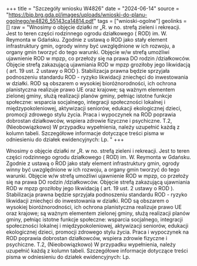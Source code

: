 +++
title = "Szczegóły wniosku W4826"
date = "2024-06-14"
source = "https://bip.brg.gda.pl/images/uploads/wnioski-do-planu-ogolnego/w4826_55143ca14814.pdf"
tags = ["wnioski-ogolne"]
geolinks = []
raw = "Wnosimy o objęcie działki nr „R. w no. strefą zieleni i rekreacji. Jest to teren  części rodzinnego ogrodu działkowego ( ROD) im. W. Reymonta w Gdańsku. Zgodnie z ustawą o  ROD jako stały element infrastruktury gmin, ogrody winny być uwzględnione w ich rozwoju, a organy  gmin tworzyć do tego warunki. Objęcie w/w strefą umożliwi ujawnienie ROD w mpzp, co przełoży się na  prawa DO rodzin /działkowców. Objęcie strefą zakazującą ujawniania ROD w mpzp groziłoby jego  likwidacją ( art. 19 ust. 2 ustawy o ROD ). Stabilizacja prawna będzie sprzyjała podnoszeniu standardu  ROD - ryzyko likwidacji zniechęci do inwestowania w działki. ROD są obszarem o wysokiej bioróżnorodności, ich ochrona planistyczna realizuje prawo UE oraz krajowe; są ważnym elementem zielonej gminy, służą realizacji planów gminy, pełniąc istotne funkcje społeczne: wsparcia socjalnego, integracji społeczności lokalnej i międzypokoleniowej, aktywizacji seniorów, edukacji ekologicznej dzieci, promocji zdrowego stylu życia. Praca i wypoczynek na ROD poprawia dobrostan działkowców, wspiera  zdrowie fizyczne i psychiczne.  T.2, (Nieobowiązkowo) W przypadku wypełnienia, należy uzupełnić każdą z kolumn tabeli. Szczegółowe informacje dotyczące treści pisma w odniesieniu do działek ewidencyjnych:  Lp.  "
+++

Wnosimy o objęcie działki nr „R. w no. strefą zieleni i rekreacji. Jest to teren
 części rodzinnego ogrodu działkowego ( ROD) im. W. Reymonta w Gdańsku. Zgodnie z ustawą o
 ROD jako stały element infrastruktury gmin, ogrody winny być uwzględnione w ich rozwoju, a organy
 gmin tworzyć do tego warunki. Objęcie w/w strefą umożliwi ujawnienie ROD w mpzp, co przełoży się na
 prawa DO rodzin /działkowców. Objęcie strefą zakazującą ujawniania ROD w mpzp groziłoby jego
 likwidacją ( art. 19 ust. 2 ustawy o ROD ). Stabilizacja prawna będzie sprzyjała podnoszeniu standardu
 ROD - ryzyko likwidacji zniechęci do inwestowania w działki. ROD są obszarem o wysokiej
bioróżnorodności, ich ochrona planistyczna realizuje prawo UE oraz krajowe; są ważnym elementem
zielonej gminy, służą realizacji planów gminy, pełniąc istotne funkcje społeczne: wsparcia socjalnego,
integracji społeczności lokalnej i międzypokoleniowej, aktywizacji seniorów, edukacji ekologicznej dzieci,
promocji zdrowego stylu życia. Praca i wypoczynek na ROD poprawia dobrostan działkowców, wspiera 
zdrowie fizyczne i psychiczne. 
T.2, (Nieobowiązkowo) W przypadku wypełnienia, należy uzupełnić każdą z kolumn tabeli.
Szczegółowe informacje dotyczące treści pisma w odniesieniu do działek ewidencyjnych: 
Lp.  


